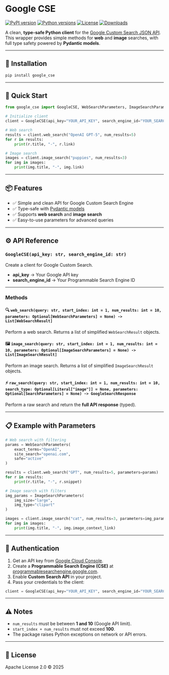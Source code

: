 # Google CSE

[![PyPI version](https://img.shields.io/pypi/v/google_cse.svg)](https://pypi.org/project/google_cse/)
[![Python versions](https://img.shields.io/pypi/pyversions/google_cse.svg)](https://pypi.org/project/google_cse/)
[![License](https://img.shields.io/badge/License-Apache%202.0-blue.svg)](LICENSE)
[![Downloads](https://pepy.tech/badge/google_cse)](https://pepy.tech/project/google_cse)

A clean, **type-safe Python client** for the [Google Custom Search JSON API](https://developers.google.com/custom-search/v1/overview).
This wrapper provides simple methods for **web** and **image** searches, with full type safety powered by **Pydantic models**.

---

## 🔧 Installation

```bash
pip install google_cse
```

---

## 🚀 Quick Start

```python
from google_cse import GoogleCSE, WebSearchParameters, ImageSearchParameters

# Initialize client
client = GoogleCSE(api_key="YOUR_API_KEY", search_engine_id="YOUR_SEARCH_ENGINE_ID")

# Web search
results = client.web_search("OpenAI GPT-5", num_results=5)
for r in results:
    print(r.title, "-", r.link)

# Image search
images = client.image_search("puppies", num_results=3)
for img in images:
    print(img.title, "-", img.link)
```

---

## 📦 Features

* ✅ Simple and clean API for Google Custom Search Engine
* ✅ Type-safe with [Pydantic models](https://docs.pydantic.dev/)
* ✅ Supports **web search** and **image search**
* ✅ Easy-to-use parameters for advanced queries

---

## ⚙️ API Reference

### `GoogleCSE(api_key: str, search_engine_id: str)`

Create a client for Google Custom Search.

* **api\_key** → Your Google API key
* **search\_engine\_id** → Your Programmable Search Engine ID

---

### Methods

#### 🔍 `web_search(query: str, start_index: int = 1, num_results: int = 10, parameters: Optional[WebSearchParameters] = None) -> List[WebSearchResult]`

Perform a web search.
Returns a list of simplified `WebSearchResult` objects.

#### 🖼️ `image_search(query: str, start_index: int = 1, num_results: int = 10, parameters: Optional[ImageSearchParameters] = None) -> List[ImageSearchResult]`

Perform an image search.
Returns a list of simplified `ImageSearchResult` objects.

#### ⚡ `raw_search(query: str, start_index: int = 1, num_results: int = 10, search_type: Optional[Literal["image"]] = None, parameters: Optional[SearchParameters] = None) -> GoogleSearchResponse`

Perform a raw search and return the **full API response** (typed).

---

## 📋 Example with Parameters

```python
# Web search with filtering
params = WebSearchParameters(
    exact_terms="OpenAI",
    site_search="openai.com",
    safe="active"
)

results = client.web_search("GPT", num_results=5, parameters=params)
for r in results:
    print(r.title, "-", r.snippet)

# Image search with filters
img_params = ImageSearchParameters(
    img_size="large",
    img_type="clipart"
)

images = client.image_search("cat", num_results=3, parameters=img_params)
for img in images:
    print(img.title, "-", img.image_context_link)
```

---

## 🔑 Authentication

1. Get an API key from [Google Cloud Console](https://console.cloud.google.com/).
2. Create a **Programmable Search Engine (CSE)** at [programmablesearchengine.google.com](https://programmablesearchengine.google.com/).
3. Enable **Custom Search API** in your project.
4. Pass your credentials to the client:

```python
client = GoogleCSE(api_key="YOUR_API_KEY", search_engine_id="YOUR_SEARCH_ENGINE_ID")
```

---

## ⚠️ Notes

* `num_results` must be between **1 and 10** (Google API limit).
* `start_index + num_results` must not exceed **100**.
* The package raises Python exceptions on network or API errors.

---

## 📜 License

Apache License 2.0 © 2025
